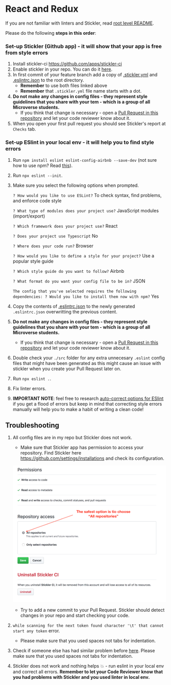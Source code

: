 # React and Redux

If you are not familiar with linters and Stickler, read [root level README](../README.md).

Please do the following **steps in this order**:

### Set-up Stickler (Github app) - it will show that your app is free from style errors
1. Install stickler-ci https://github.com/apps/stickler-ci
2. Enable stickler in your repo. You can do it [here](https://stickler-ci.com/).
3. In first commit of your feature branch add a copy of [.stickler.yml](./.stickler.yml) and [.eslintrc.json](./.eslintrc.json)  to the root directory.
   - **Remember** to use both files linked above
   - **Remember** that `.stickler.yml` file name starts with a dot.
4. **Do not make any changes in config files - they represent style guidelines that you share with your tem - which is a group of all Microverse students.**
    - If you think that change is necessary - open a [Pull Request in this repository](../README.md#contributing) and let your code reviewer know about it.
5. When you open your first pull request you should see Stickler's report at `Checks` tab.

### Set-up ESlint in your local env - it will help you to find style errors
1. Run `npm install eslint eslint-config-airbnb --save-dev` (not sure how to use npm? Read [this](https://docs.npmjs.com/downloading-and-installing-node-js-and-npm)).
2. Run `npx eslint --init`.
3. Make sure you select the following options when prompted.

    `? How would you like to use ESLint?` To check syntax, find problems, and enforce code style

    `? What type of modules does your project use?` JavaScript modules (import/export)

    `? Which framework does your project use?`  React

    `? Does your project use Typescript`  No

    `? Where does your code run?`     Browser

    `? How would you like to define a style for your project?` Use a popular style guide

    `? Which style guide do you want to follow?`      Airbnb

    `? What format do you want your config file to be in?`       JSON

    `The config that you've selected requires the following dependencies: ? Would you like to install them now with npm?`       Yes

4. Copy the contents of [.eslintrc.json](./.eslintrc.json) to the newly generated `.eslintrc.json` overwritting the previous content.
5. **Do not make any changes in config files - they represent style guidelines that you share with your tem - which is a group of all Microverse students.**
    - If you think that change is necessary - open a [Pull Request in this repository](../README.md#contributing) and let your code reviewer know about it.
6. Double check your `./src` folder for any extra unnecesary `.eslint` config files that might have been generated as this might cause an issue with stickler when you create your Pull Request later on.
7. Run `npx eslint .`.
8. Fix linter errors.
9. **IMPORTANT NOTE**: feel free to research [auto-correct options for ESlint](https://eslint.org/docs/user-guide/command-line-interface#fixing-problems) if you get a flood of errors but keep in mind that correcting style errors manually will help you to make a habit of writing a clean code!

## Troubleshooting

1. All config files are in my repo but Stickler does not work.

   - Make sure that Stickler app has permission to access your repository. Find Stickler here https://github.com/settings/installations and check its configuration.

   ![screenshot](../assets/images/stickler_app_config.png)

   - Try to add a new commit to your Pull Request. Stickler should detect changes in your repo and start checking your code.

2. `while scanning for the next token found character '\t' that cannot start any token` error.
   - Please make sure that you used spaces not tabs for indentation.
3. Check if someone else has had similar problem before [here](https://questions.microverse.org/c/linters-stickler).
   Please make sure that you used spaces not tabs for indentation.
4. Stickler does not work and nothing helps 💥 - run eslint in your local env and correct all errors. **Remember to let your Code Reviewer know that you had problems with Stickler and you used linter in local env.**
